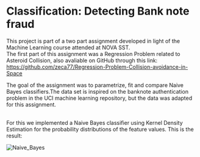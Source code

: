 # Classification: Detecting Bank note fraud
This project is part of a two part assignment developed in light of the Machine Learning course attended at NOVA SST.
<br /> The first part of this assignment was a Regression Problem related to Asteroid Collision, also avaliable on GitHub through this link: https://github.com/zeca77/Regression-Problem-Collision-avoidance-in-Space

The goal of the assignment was to parametrize, fit and compare Naive Bayes classifiers.The data
set is inspired on the banknote authentication problem in the UCI machine learning repository,
but the data was adapted for this assignment.

<br /> For this we implemented a Naive Bayes classifier using Kernel Density Estimation for the
probability distributions of the feature values. This is the result:
<br />


![Naive_Bayes](https://user-images.githubusercontent.com/45294533/220663649-a7ea5820-d725-4500-a0e5-51682ef5e1ae.png)
